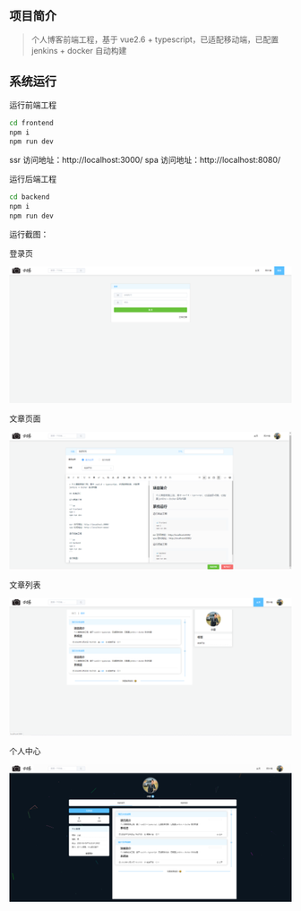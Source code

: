 ## 项目简介

> 个人博客前端工程，基于 vue2.6 + typescript，已适配移动端，已配置 jenkins + docker 自动构建

## 系统运行

运行前端工程

```sh
cd frontend
npm i
npm run dev
```

ssr 访问地址：http://localhost:3000/
spa 访问地址：http://localhost:8080/

运行后端工程

```sh
cd backend
npm i
npm run dev
```

运行截图：

登录页

![](./assets/1.png)

文章页面

![](./assets/2.png)

文章列表

![](./assets/3.png)

个人中心

![](./assets/4.png)
